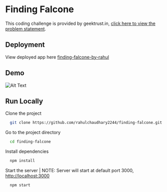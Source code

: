 # Finding Falcone

This coding challenge is provided by geektrust.in, [click here to view the problem statement](https://www.geektrust.com/challenge/space).

## Deployment

View deployed app here [finding-falcone-by-rahul](https://finding-falcone-by-rahul.netlify.app/)

## Demo

![Alt Text](Demo.gif)

## Run Locally

Clone the project

```bash
  git clone https://github.com/rahulchaudhary2244/finding-falcone.git
```

Go to the project directory

```bash
  cd finding-falcone
```

Install dependencies

```bash
  npm install
```

Start the server | NOTE: Server will start at default port 3000, [http://localhost:3000](http://localhost:3000)

```bash
  npm start
```
